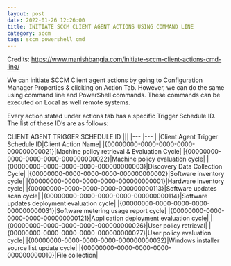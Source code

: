```yaml
---
layout: post
date: 2022-01-26 12:26:00
title: INITIATE SCCM CLIENT AGENT ACTIONS USING COMMAND LINE
category: sccm
tags: sccm powershell cmd
---
```


Credits: https://www.manishbangia.com/initiate-sccm-client-actions-cmd-line/

We can initiate SCCM Client agent actions by going to Configuration Manager Properties & clicking on Action Tab. However, we can do the same using command line and PowerShell commands. These commands can be executed on Local as well remote systems.

Every action stated under actions tab has a specific Trigger Schedule ID. The list of these ID’s are as follows:

CLIENT AGENT TRIGGER SCHEDULE ID
|||
|--- |--- |
|Client Agent Trigger Schedule ID|Client Action Name|
|{00000000-0000-0000-0000-000000000021}|Machine policy retrieval &
  Evaluation Cycle|
|{00000000-0000-0000-0000-000000000022}|Machine policy evaluation cycle|
|{00000000-0000-0000-0000-000000000003}|Discovery Data Collection Cycle|
|{00000000-0000-0000-0000-000000000002}|Software inventory cycle|
|{00000000-0000-0000-0000-000000000001}|Hardware inventory cycle|
|{00000000-0000-0000-0000-000000000113}|Software updates scan cycle|
|{00000000-0000-0000-0000-000000000114}|Software updates deployment evaluation
  cycle|
|{00000000-0000-0000-0000-000000000031}|Software metering usage report cycle|
|{00000000-0000-0000-0000-000000000121}|Application deployment evaluation
  cycle|
|{00000000-0000-0000-0000-000000000026}|User policy retrieval|
|{00000000-0000-0000-0000-000000000027}|User policy evaluation cycle|
|{00000000-0000-0000-0000-000000000032}|Windows installer source list update
  cycle|
|{00000000-0000-0000-0000-000000000010}|File collection|
